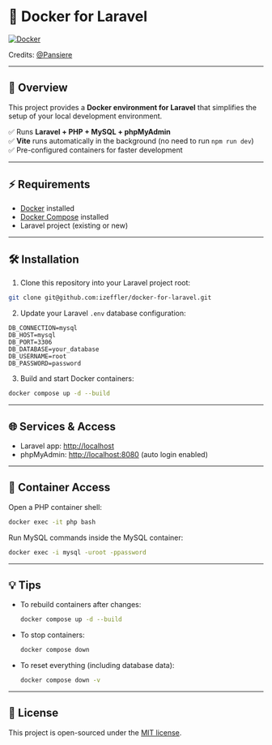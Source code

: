 # 🚀 Docker for Laravel

[![Docker](https://img.shields.io/badge/Docker-Compose-blue?logo=docker)](https://www.docker.com/)

Credits: [@Pansiere](https://github.com/Pansiere)

---

## 📖 Overview

This project provides a **Docker environment for Laravel** that simplifies the setup of your local development environment.  

✅ Runs **Laravel + PHP + MySQL + phpMyAdmin**  
✅ **Vite** runs automatically in the background (no need to run `npm run dev`)  
✅ Pre-configured containers for faster development  

---

## ⚡ Requirements

- [Docker](https://docs.docker.com/get-docker/) installed  
- [Docker Compose](https://docs.docker.com/compose/install/) installed  
- Laravel project (existing or new)  

---

## 🛠️ Installation

1. Clone this repository into your Laravel project root:

```bash
git clone git@github.com:izeffler/docker-for-laravel.git
```

2. Update your Laravel `.env` database configuration:

```dotenv
DB_CONNECTION=mysql
DB_HOST=mysql
DB_PORT=3306
DB_DATABASE=your_database
DB_USERNAME=root
DB_PASSWORD=password
```

3. Build and start Docker containers:

```bash
docker compose up -d --build
```

---

## 🌐 Services & Access

* Laravel app: [http://localhost](http://localhost)
* phpMyAdmin: [http://localhost:8080](http://localhost:8080) (auto login enabled)

---

## 🐳 Container Access

Open a PHP container shell:

```bash
docker exec -it php bash
```

Run MySQL commands inside the MySQL container:

```bash
docker exec -i mysql -uroot -ppassword
```

---

## 💡 Tips

* To rebuild containers after changes:

  ```bash
  docker compose up -d --build
  ```

* To stop containers:

  ```bash
  docker compose down
  ```

* To reset everything (including database data):

  ```bash
  docker compose down -v
  ```

---

## 📜 License

This project is open-sourced under the [MIT license](LICENSE).

